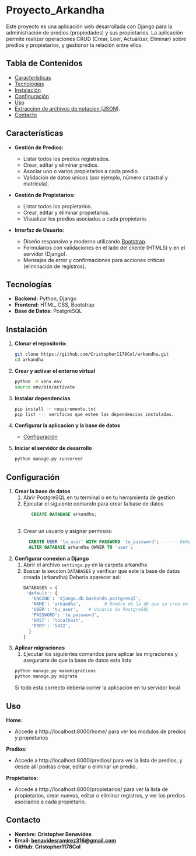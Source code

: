 <h1>Proyecto_Arkandha</h1>

Este proyecto es una aplicación web desarrollada con Django para la administración de predios (propiedades) y sus propietarios. La aplicación permite realizar operaciones CRUD (Crear, Leer, Actualizar, Eliminar) sobre predios y propietarios, y gestionar la relación entre ellos.

## Tabla de Contenidos

- [Características](#características)
- [Tecnologías](#tecnologías)
- [Instalación](#instalación)
- [Configuración](#configuración)
- [Uso](#uso)
- [Extraccion de archivos de notacion (JSON)](extraccion-de-archivos-de-notacion-json).
- [Contacto](#contacto)

## Características

- **Gestión de Predios:**
  - Listar todos los predios registrados.
  - Crear, editar y eliminar predios.
  - Asociar uno o varios propietarios a cada predio.
  - Validación de datos únicos (por ejemplo, número catastral y matrícula).

- **Gestión de Propietarios:**
  - Listar todos los propietarios.
  - Crear, editar y eliminar propietarios.
  - Visualizar los predios asociados a cada propietario.

- **Interfaz de Usuario:**
  - Diseño responsivo y moderno utilizando [Bootstrap](https://getbootstrap.com/).
  - Formularios con validaciones en el lado del cliente (HTML5) y en el servidor (Django).
  - Mensajes de error y confirmaciones para acciones críticas (eliminación de registros).

## Tecnologías

- **Backend:** Python, Django
- **Frontend:** HTML, CSS, Bootstrap
- **Base de Datos:** PostgreSQL

## Instalación

1. **Clonar el repositorio:**

   ```bash
   git clone https://github.com/Cristopher1178Col/arkandha.git
   cd arkandha
2. **Crear y activar el entorno virtual**
   ```bash
   python -m venv env
   source env/bin/activate
3. **Instalar dependencias**
   ```bash
   pip install -r requirements.txt 
   pip list --- verificas que esten las dependencias instaladas.
4. **Configurar la aplicacion y la base de datos**
    - [Configuración](#configuración)
5. **Iniciar el servidor de desarrollo**
   ```bash
   python manage.py runserver

## Configuración
1. **Crear la base de datos**
     1. Abrir PostgreSQL en tu terminal o en tu herramienta de gestion
     2. Ejecutar el siguiente comando para crear la base de datos
        ```sql
           CREATE DATABASE arkandha;
  
     3. Crear un usuario y asignar permisos:
         ```sql
           CREATE USER 'tu_user' WITH PASSWORD 'tu_password'; ------ Debes crear tu usuario y contraseña entre comillas simples ('')
           ALTER DATABASE arkandha OWNER TO 'user';

2. **Configurar conexion a Django**
     1. Abrir el archivo `settings.py` en la carpeta arkandha
     2. Buscar la seccion `DATABASES` y verificar que este la base de datos creada (arkandha)
        Deberia aparecer asi:
        ```py
        DATABASES = {
         'default': {
           'ENGINE': 'django.db.backends.postgresql',
           'NAME': 'arkandha',         # Nombre de la db que se creo en PostgreSQL
           'USER': 'tu_user',    # Usuario de PostgreSQL
           'PASSWORD': 'tu_password',
           'HOST': 'localhost',
           'PORT': '5432',
          }
        }

3. **Aplicar migraciones**
   1. Ejecutar los siguientes comandos para aplicar las migraciones y asegurarte de que la base de datos esta lista
     ```bash
     python manage.py makemigrations
     python manage.py migrate
     ```
     Si todo esta correcto deberia correr la aplicacion en tu servidor local 
  

## Uso
**Home:**
- Accede a http://localhost:8000/home/ para ver los modulos de predios y propietarios

**Predios:**
- Accede a http://localhost:8000/predios/ para ver la lista de predios, y desde allí podrás crear, editar o eliminar un predio.

**Propietarios:**
- Accede a http://localhost:8000/propietarios/ para ver la lista de propietarios, crear nuevos, editar o eliminar registros, y ver los predios asociados a cada propietario.

## Contacto
- **Nombre: Cristopher Benavides**
- **Email: benavidesramirez316@gmail.com**
- **GitHub: Cristopher1178Col**
